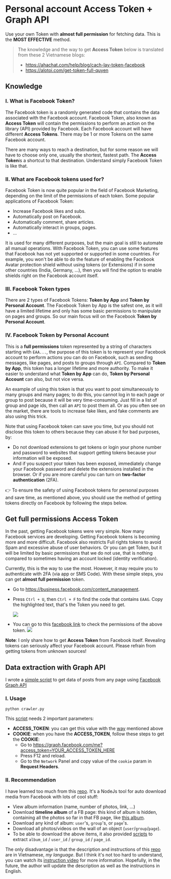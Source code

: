# Personal account Access Token + Graph API

Use your own Token with **almost full permission** for fetching data. This is the **MOST EFFECTIVE** method.

> The knowledge and the way to get **Access Token** below is translated from these 2 Vietnamese blogs:
>
> -   https://ahachat.com/help/blog/cach-lay-token-facebook
> -   https://alotoi.com/get-token-full-quyen

## Knowledge

### I. What is Facebook Token?

The Facebook token is a randomly generated code that contains the data associated with the Facebook account. Facebook Token, also known as **Access Token** will contain the permissions to perform an action on the library (API) provided by Facebook. Each Facebook account will have different **Access Tokens**. There may be 1 or more Tokens on the same Facebook account.

There are many ways to reach a destination, but for some reason we will have to choose only one, usually the shortest, fastest path. The **Access Token**is a shortcut to that destination. Understand simply Facebook Token is like that.

### II. What are Facebook tokens used for?

Facebook Token is now quite popular in the field of Facebook Marketing, depending on the limit of the permissions of each token. Some popular applications of Facebook Token:

-   Increase Facebook likes and subs.
-   Automatically post on Facebook.
-   Automatically comment, share articles.
-   Automatically interact in groups, pages.
-   ...

It is used for many different purposes, but the main goal is still to automate all manual operations. With Facebook Token, you can use some features that Facebook has not yet supported or supported in some countries. For example, you won't be able to do the feature of enabling the Facebook Avatar protection shield without using tokens (or Extensions) if in some other countries (India, Germany, ...), then you will find the option to enable shields right on the Facebook account itself.

### III. Facebook Token types

There are 2 types of Facebook Tokens: **Token by App** and **Token by Personal Account**. The Facebook Token by App is the safest one, as it will have a limited lifetime and only has some basic permissions to manipulate on pages and groups. So our main focus will on the Facebook **Token by Personal Account**.

### IV. Facebook Token by Personal Account

This is a **full permissions** token represented by a string of characters starting with `EAA...`, the purpose of this token is to represent your Facebook account to perform actions you can do on Facebook, such as sending messages, like pages, and posts to groups through `API`. Compared to **Token by App**, this token has a longer lifetime and more authority. To make it easier to understand what **Token by App** can do, **Token by Personal Account** can also, but not vice versa.

An example of using this token is that you want to post simultaneously to many groups and many pages; to do this, you cannot log in to each page or group to post because it will be very time-consuming. Just fill in a list of group and page ids, then call an `API` to post them all. Or as you often see on the market, there are tools to increase fake likes, and fake comments are also using this trick.

Note that using Facebook token can save you time, but you should not disclose this token to others because they can abuse it for bad purposes, by:

-   Do not download extensions to get tokens or login your phone number and password to websites that support getting tokens because your information will be exposed.
-   And if you suspect your token has been exposed, immediately change your Facebook password and delete the extensions installed in the browser. Or if you are more careful you can turn on **two-factor authentication** (2FA).

👉 To ensure the safety of using Facebook tokens for personal purposes and save time, as mentioned above, you should use the method of getting tokens directly on Facebook by following the steps below.

## Get full permissions Access Token

In the past, getting Facebook tokens were very simple. Now many Facebook services are developing. Getting Facebook tokens is becoming more and more difficult. Facebook also restricts Full rights tokens to avoid Spam and excessive abuse of user behaviors. Or you can get Token, but it will be limited by basic permissions that we do not use, that is nothing compared to sometimes having an account locked (identity verification).

Currently, this is the way to use the most. However, it may require you to authenticate with 2FA (via app or SMS Code). With these simple steps, you can get **almost full permission** token.

-   Go to https://business.facebook.com/content_management.
-   Press `Ctrl + U`, then `Ctrl + F` to find the code that contains `EAAG`. Copy the highlighted text, that's the Token you need to get.

    ![](https://alotoi.com/wp-content/uploads/2020/08/token-business.png)

-   You can go to this [facebook link](https://developers.facebook.com/tools/debug/accesstoken) to check the permissions of the above token.
    ![](https://lh4.googleusercontent.com/0S64t2sjFXjkX8HUjo2GeEW8hyKL88G4lMXkpNF7RgtFCRm0oVPRT--vnoM1rkMyhrRvvHufW9J0ZeP8tPxfo4j5vYityQFM0m06NTI2hq4zk1JMp59W9voHXHYtOjE7zqDGMlhh)

**Note**: I only share how to get **Access Token** from Facebook itself. Revealing tokens can seriously affect your Facebook account. Please refrain from getting tokens from unknown sources!

## Data extraction with Graph API

I wrote a [simple script](./crawler.py) to get data of posts from any page using [Facebook Graph API](https://developers.facebook.com/docs/graph-api)

### I. Usage

    python crawler.py

This [script](./crawler.py) needs 2 important parameters:

-   **ACCESS_TOKEN**: you can get this value with the [way](#get-full-permissions-access-token) mentioned above
-   **COOKIE**: when you have the **ACCESS_TOKEN**, follow these steps to get the **COOKIE**:
    -   Go to https://graph.facebook.com/me?access_token=YOUR_ACCESS_TOKEN_HERE
    -   Press F12 and reload.
    -   Go to the `Network` Panel and copy value of the `cookie` param in **Request Headers**.

### II. Recommendation

I have learned too much from this [repo](https://github.com/HoangTran0410/FBMediaDownloader). It's a NodeJs tool for auto download media from Facebook with lots of cool stuff:

-   View album information (name, number of photos, link, ...)
-   Download **timeline album** of a FB page: this kind of album is hidden, containing all the photos so far in that FB page, like [this album](https://www.facebook.com/groups/j2team.community/posts/1377217242610392/).
-   Download any kind of album: `user`'s, `group`'s, or `page`'s.
-   Download all photos/videos on the wall of an object (`user`/`group`/`page`).
-   To be able to download the above items, it also provided [scripts](https://github.com/HoangTran0410/FBMediaDownloader/blob/master/scripts/bookmarks.js) to extract `album_id` / `user_id` / `group_id` / `page_id`.

The only disadvantage is that the description and instructions of this [repo](https://github.com/HoangTran0410/FBMediaDownloader) are in Vietnamese, _my language_. But I think it's not too hard to understand, you can watch its [instruction video](https://www.youtube.com/watch?v=g4zh9p-QfAQ) for more information. Hopefully, in the future, the author will update the description as well as the instructions in English.
